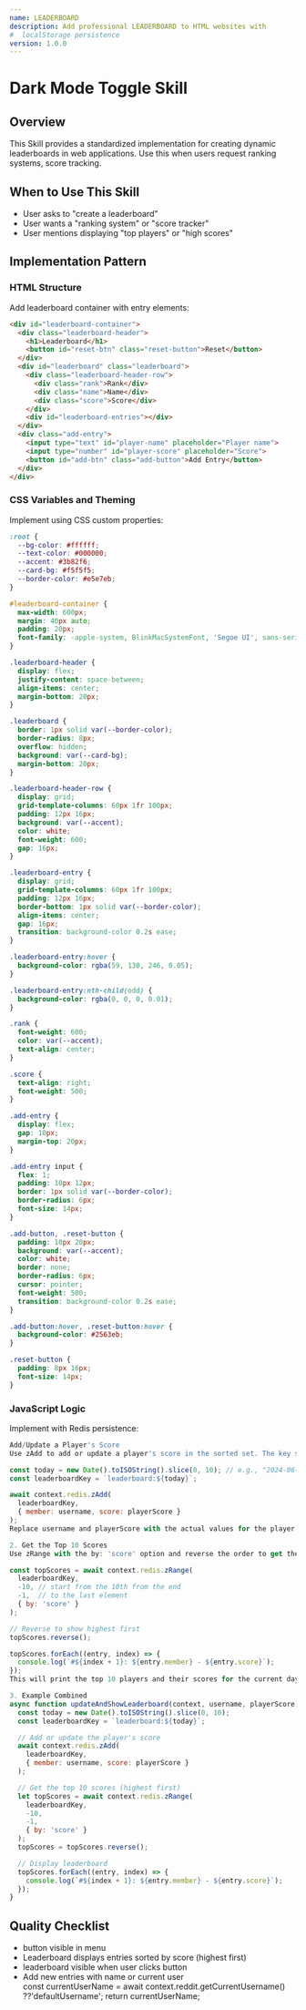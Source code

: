 ```yaml
---
name: LEADERBOARD
description: Add professional LEADERBOARD to HTML websites with 
#  localStorage persistence
version: 1.0.0
---
```


# Dark Mode Toggle Skill

## Overview
This Skill provides a standardized implementation for creating dynamic leaderboards in web applications. Use this when users request ranking systems, score tracking.

## When to Use This Skill
- User asks to "create a leaderboard"
- User wants a "ranking system" or "score tracker"
- User mentions displaying "top players" or "high scores"

## Implementation Pattern

### HTML Structure
Add leaderboard container with entry elements:

```html
<div id="leaderboard-container">
  <div class="leaderboard-header">
    <h1>Leaderboard</h1>
    <button id="reset-btn" class="reset-button">Reset</button>
  </div>
  <div id="leaderboard" class="leaderboard">
    <div class="leaderboard-header-row">
      <div class="rank">Rank</div>
      <div class="name">Name</div>
      <div class="score">Score</div>
    </div>
    <div id="leaderboard-entries"></div>
  </div>
  <div class="add-entry">
    <input type="text" id="player-name" placeholder="Player name">
    <input type="number" id="player-score" placeholder="Score">
    <button id="add-btn" class="add-button">Add Entry</button>
  </div>
</div>
```

### CSS Variables and Theming
Implement using CSS custom properties:
```css
:root {
  --bg-color: #ffffff;
  --text-color: #000000;
  --accent: #3b82f6;
  --card-bg: #f5f5f5;
  --border-color: #e5e7eb;
}

#leaderboard-container {
  max-width: 600px;
  margin: 40px auto;
  padding: 20px;
  font-family: -apple-system, BlinkMacSystemFont, 'Segoe UI', sans-serif;
}

.leaderboard-header {
  display: flex;
  justify-content: space-between;
  align-items: center;
  margin-bottom: 20px;
}

.leaderboard {
  border: 1px solid var(--border-color);
  border-radius: 8px;
  overflow: hidden;
  background: var(--card-bg);
  margin-bottom: 20px;
}

.leaderboard-header-row {
  display: grid;
  grid-template-columns: 60px 1fr 100px;
  padding: 12px 16px;
  background: var(--accent);
  color: white;
  font-weight: 600;
  gap: 16px;
}

.leaderboard-entry {
  display: grid;
  grid-template-columns: 60px 1fr 100px;
  padding: 12px 16px;
  border-bottom: 1px solid var(--border-color);
  align-items: center;
  gap: 16px;
  transition: background-color 0.2s ease;
}

.leaderboard-entry:hover {
  background-color: rgba(59, 130, 246, 0.05);
}

.leaderboard-entry:nth-child(odd) {
  background-color: rgba(0, 0, 0, 0.01);
}

.rank {
  font-weight: 600;
  color: var(--accent);
  text-align: center;
}

.score {
  text-align: right;
  font-weight: 500;
}

.add-entry {
  display: flex;
  gap: 10px;
  margin-top: 20px;
}

.add-entry input {
  flex: 1;
  padding: 10px 12px;
  border: 1px solid var(--border-color);
  border-radius: 6px;
  font-size: 14px;
}

.add-button, .reset-button {
  padding: 10px 20px;
  background: var(--accent);
  color: white;
  border: none;
  border-radius: 6px;
  cursor: pointer;
  font-weight: 500;
  transition: background-color 0.2s ease;
}

.add-button:hover, .reset-button:hover {
  background-color: #2563eb;
}

.reset-button {
  padding: 8px 16px;
  font-size: 14px;
}
```

### JavaScript Logic
Implement with Redis persistence:
```javascript
Add/Update a Player's Score
Use zAdd to add or update a player's score in the sorted set. The key should include the current day to ensure scores are tracked per day (e.g., leaderboard:2024-06-07).

const today = new Date().toISOString().slice(0, 10); // e.g., "2024-06-07"
const leaderboardKey = `leaderboard:${today}`;

await context.redis.zAdd(
  leaderboardKey,
  { member: username, score: playerScore }
);
Replace username and playerScore with the actual values for the player.

2. Get the Top 10 Scores
Use zRange with the by: 'score' option and reverse the order to get the highest scores first. Since Redis sorted sets are sorted in ascending order by default, you may need to fetch the last 10 and reverse them in your code.

const topScores = await context.redis.zRange(
  leaderboardKey,
  -10, // start from the 10th from the end
  -1,  // to the last element
  { by: 'score' }
);

// Reverse to show highest first
topScores.reverse();

topScores.forEach((entry, index) => {
  console.log(`#${index + 1}: ${entry.member} - ${entry.score}`);
});
This will print the top 10 players and their scores for the current day.

3. Example Combined
async function updateAndShowLeaderboard(context, username, playerScore) {
  const today = new Date().toISOString().slice(0, 10);
  const leaderboardKey = `leaderboard:${today}`;

  // Add or update the player's score
  await context.redis.zAdd(
    leaderboardKey,
    { member: username, score: playerScore }
  );

  // Get the top 10 scores (highest first)
  let topScores = await context.redis.zRange(
    leaderboardKey,
    -10,
    -1,
    { by: 'score' }
  );
  topScores = topScores.reverse();

  // Display leaderboard
  topScores.forEach((entry, index) => {
    console.log(`#${index + 1}: ${entry.member} - ${entry.score}`);
  });
}

```

## Quality Checklist
-  button visible in menu 
- Leaderboard displays entries sorted by score (highest first)
- leaderboard visible when user clicks button
- Add new entries with name  or current user  
   const currentUserName = await context.reddit.getCurrentUsername() ??'defaultUsername';
    return currentUserName;


